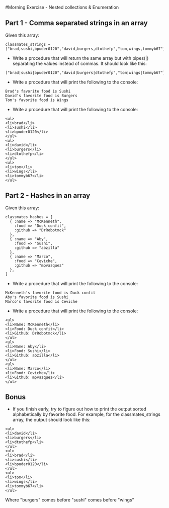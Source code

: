 #Morning Exercise - Nested collections & Enumeration

## Part 1 - Comma separated strings in an array

Given this array:

```
classmates_strings = ["brad,sushi,bpuder0120","david,burgers,dtothefp","tom,wings,tommyb67"]

```
* Write a procedure that will return the same array but with pipes(|) separating the values instead of commas. It should look like this:

```
["brad|sushi|bpuder0120","david|burgers|dtothefp","tom|wings|tommyb67"]
```

* Write a procedure that will print the following to the console:

```
Brad's favorite food is Sushi
David's favorite food is Burgers
Tom's favorite food is Wings
```

* Write a procedure that will print the following to the console:

```
<ul>
<li>brad</li>
<li>sushi</li>
<li>bpuder0120</li>
</ul>
<ul>
<li>david</li>
<li>burgers</li>
<li>dtothefp</li>
</ul>
<ul>
<li>tom</li>
<li>wings</li>
<li>tommyb67</li>
</ul>
```

## Part 2 - Hashes in an array

Given this array:

```
classmates_hashes = [
  { :name => "McKenneth",
    :food => "Duck confit",
    :github => "DrRobotmck"
  },
  { :name => "Aby",
    :food => "Sushi",
    :github => "abzilla"
  },
  { :name => "Marco",
    :food => "Ceviche",
    :github => "mpvazquez"
  },
]
```

* Write a procedure that will print the following to the console:

```
McKenneth's favorite food is Duck confit
Aby's favorite food is Sushi
Marco's favorite food is Ceviche
```

* Write a procedure that will print the following to the console:

```
<ul>
<li>Name: McKenneth</li>
<li>Food: Duck confit</li>
<li>Github: DrRobotmck</li>
</ul>
<ul>
<li>Name: Aby</li>
<li>Food: Sushi</li>
<li>Github: abzilla</li>
</ul>
<ul>
<li>Name: Marco</li>
<li>Food: Ceviche</li>
<li>Github: mpvazquez</li>
</ul>
```

## Bonus
* If you finish early, try to figure out how to print the output sorted alphabetically by favorite food. For example, for the classmates_strings array, the output should look like this:

```
<ul>
<li>david</li>
<li>burgers</li>
<li>dtothefp</li>
</ul>
<ul>
<li>brad</li>
<li>sushi</li>
<li>bpuder0120</li>
</ul>
<ul>
<li>tom</li>
<li>wings</li>
<li>tommyb67</li>
</ul>
```

Where "burgers" comes before "sushi" comes before "wings"